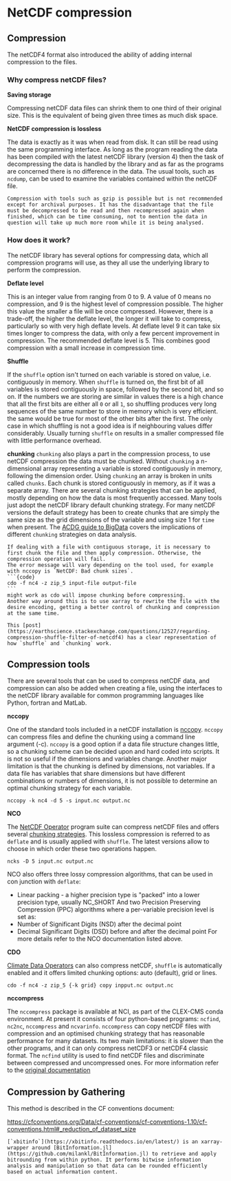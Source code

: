 # NetCDF compression 

## Compression

The netCDF4 format also introduced the ability of adding internal compression to the files. 

### Why compress netCDF files?

**Saving storage**<br>

Compressing netCDF data files can shrink them to one third of their original size. This is the equivalent of being given three times as much disk space.

**NetCDF compression is lossless**<br>

The data is exactly as it was when read from disk. It can still be read using the same programming interface. As long as the program reading the data has been compiled with the latest netCDF library (version 4) then the task of decompressing the data is handled by the library and as far as the programs are concerned there is no difference in the data. The usual tools, such as `ncdump`, can be used to examine the variables contained within the netCDF file.

```{note}
Compression with tools such as gzip is possible but is not recommended except for archival purposes. It has the disadvantage that the file must be decompressed to be read and then recompressed again when finished, which can be time consuming, not to mention the data in question will take up much more room while it is being analysed.
```

### How does it work?
The netCDF library has several options for compressing data, which all compression programs will use, as they all use the underlying library to perform the compression.

**Deflate level**

This is an integer value from ranging from 0 to 9. A value of 0 means no compression, and 9 is the highest level of compression possible. The higher this value the smaller a file will be once compressed. However, there is a trade-off, the higher the deflate level, the longer it will take to compress, particularly so with very high deflate levels. At deflate level 9 it can take six times longer to compress the data, with only a few percent improvement in compression. The recommended deflate level is 5. This combines good compression with a small increase in compression time.

**Shuffle**

If the `shuffle` option isn't turned on each variable is stored on value, i.e. contiguously in memory. When `shuffle` is turned on, the first bit of all variables is stored contiguously in space, followed by the second bit, and so on.
If the numbers we are storing are similar in values there is a high chance that all the first bits are either all `0` or all `1`, so shuffling produces very long sequences of the same number to store in memory which is very efficient. the same would be true for most of the other bits after the first.
The only case in which shuffling is not a good idea is if neighbouring values differ considerably. Usually turning `shuffle` on results in a smaller compressed file with little performance overhead.

**chunking**
`chunking` also plays a part in the compression process, to use netCDF compression the data must be chunked. Without `chunking` a n-dimensional array representing a variable is stored contiguously in memory, following the dimension order. Using `chunking` an array is broken in units called `chunks`. Each chunk is stored contiguously in memory, as if it was a separate array. 
There are several chunking strategies that can be applied, mostly depending on how the data is most frequently accessed. Many tools just adopt the netCDF library default chunking strategy. For many netCDF versions the default strategy has been to create chunks that are simply the same size as the grid dimensions of the variable and using size 1 for `time` when present. The [ACDG guide to BigData](https://acdguide.github.io/BigData/data/data-netcdf.html#what-is-data-chunking) covers the implications of different `chunking` strategies on data analysis. 

````{warning}
If dealing with a file with contiguous storage, it is necessary to first chunk the file and then apply compression. Otherwise, the compression operation will fail.
The error message will vary depending on the tool used, for example with nccopy is `NetCDF: Bad chunk sizes`.
```{code}
cdo -f nc4 -z zip_5 input-file output-file
```
might work as cdo will impose chunking before compressing.
Another way around this is to use xarray to rewrite the file with the desire encoding, getting a better control of chunking and compression at the same time.
````

```{note}
This [post](https://earthscience.stackexchange.com/questions/12527/regarding-compression-shuffle-filter-of-netcdf4) has a clear representation of how `shuffle` and `chunking` work.
```
## Compression tools

There are several tools that can be used to compress netCDF data, and compression can also be added when creating a file, using the interfaces to the netCDF library available for common programming languages like Python, fortran and MatLab.

**nccopy**

One of the standard tools included in a netCDF installation is [nccopy](https://docs.unidata.ucar.edu/nug/current/netcdf_utilities_guide.html#guide_nccopy). `nccopy` can compress files and define the chunking using a command line argument (-c). `nccopy` is a good option if a data file structure changes little, so a chunking scheme can be decided upon and hard coded into scripts. It is not so useful if the dimensions and variables change. Another major limitation is that the chunking is defined by dimensions, not variables. If a data file has variables that share dimensions but have different combinations or numbers of dimensions, it is not possible to determine an optimal chunking strategy for each variable.

```{code}
nccopy -k nc4 -d 5 -s input.nc output.nc 
```

**NCO**

The [NetCDF Operator](http://nco.sourceforge.net/nco.html#Compression) program suite can compress netCDF files and offers several [chunking strategies](http://nco.sourceforge.net/nco.html#Chunking). 
This lossless compression is referred to as `deflate` and is usually applied with `shuffle`. The latest versions allow to choose in which order these two operations happen.

```{code}
ncks -D 5 input.nc output.nc
```

NCO also offers three lossy compression algorithms, that can be used in con junction with `deflate`:
* Linear packing - a higher precision type is "packed" into a lower precision type, usually NC_SHORT
And two Precision Preserving Compression (PPC) algorithms where a per-variable precision level is set as:
* Number of Significant Digits (NSD) after the decimal point
* Decimal Significant Digits (DSD) before and after the decimal point
For more details refer to the NCO documentation listed above.

**CDO**

[Climate Data Operators](https://code.mpimet.mpg.de/projects/cdo/embedded/index.html#x1-70001.2.1) can also compress netCDF, `shuffle` is automatically enabled and it offers limited chunking options: auto (default), grid or lines.

```{code}
cdo -f nc4 -z zip_5 {-k grid} copy inpput.nc output.nc
```

**nccompress**

The `nccompress` package is available at NCI, as part of the CLEX-CMS conda environment. At present it consists of four python-based programs: `ncfind`, `nc2nc`, `nccompress` and `ncvarinfo`. `nccompress` can copy netCDF files with compression and an optimised chunking strategy that has reasonable performance for many datasets. Its two main limitations: it is slower than the other programs, and it can only compress netCDF3 or netCDF4 classic format.
The `ncfind` utility is used to find netCDF files and discriminate between compressed and uncompressed ones.
For more information refer to the [original documentation](http://climate-cms.wikis.unsw.edu.au/NetCDF_Compression_Tools#General_guidelines)

## Compression by Gathering

This method is described in the CF conventions document:

https://cfconventions.org/Data/cf-conventions/cf-conventions-1.10/cf-conventions.html#_reduction_of_dataset_size

```{admonition} **xbitinfo**
[`xbitinfo`](https://xbitinfo.readthedocs.io/en/latest/) is an xarray-wrapper around [BitInformation.jl](https://github.com/milankl/BitInformation.jl) to retrieve and apply bitrounding from within python. It performs bitwise information analysis and manipulation so that data can be rounded efficiently based on actual information content.
```
